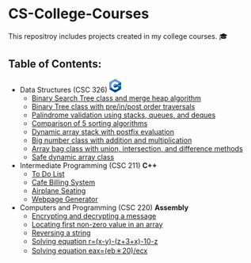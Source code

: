 # CS-College-Courses
This repositroy includes projects created in my college courses. :mortar_board:  

## Table of Contents: ##
- Data Structures (CSC 326) <img src="/icons/c++ small.png" alt="C++">
  - [Binary Search Tree class and merge heap algorithm](https://github.com/smilteval/CS-College-Courses/blob/main/Data-Structures/ValasinaiteS_a09.cpp)
  - [Binary Tree class with pre/in/post order traversals](https://github.com/smilteval/CS-College-Courses/blob/main/Data-Structures/ValasinaiteS_a08.cpp)
  - [Palindrome validation using stacks, queues, and deques](https://github.com/smilteval/CS-College-Courses/blob/main/Data-Structures/ValasinaiteS_a06.cpp)
  - [Comparison of 5 sorting algorithms](https://github.com/smilteval/CS-College-Courses/blob/main/Data-Structures/ValasinaiteS_p05.cpp)
  - [Dynamic array stack with postfix evaluation](https://github.com/smilteval/CS-College-Courses/blob/main/Data-Structures/ValasinaiteS_a04.cpp)
  - [Big number class with addition and multiplication](https://github.com/smilteval/CS-College-Courses/blob/main/Data-Structures/ValasinaiteS_p03.cpp)
  - [Array bag class with union, intersection, and difference methods](https://github.com/smilteval/CS-College-Courses/blob/main/Data-Structures/ValasinaiteS_a02.cpp)
  - [Safe dynamic array class](https://github.com/smilteval/CS-College-Courses/blob/main/Data-Structures/ValasinaiteS_a01.cpp)
- Intermediate Programming (CSC 211) **C++**
  - [To Do List](https://github.com/smilteval/CS-College-Courses/blob/main/Intermediate-Programming/ToDoList.cpp)
  - [Cafe Billing System](https://github.com/smilteval/CS-College-Courses/blob/main/Intermediate-Programming/cafe%20billing.cpp)
  - [Airplane Seating](https://github.com/smilteval/CS-College-Courses/blob/main/Intermediate-Programming/Airplane%20seating.cpp)
  - [Webpage Generator](https://github.com/smilteval/CS-College-Courses/blob/main/Intermediate-Programming/webpageGenerator.cpp)  
- Computers and Programming (CSC 220) **Assembly**  
  - [Encrypting and decrypting a message](https://github.com/smilteval/CS-College-Courses/blob/main/Computers%20and%20Programming/encryption.asm)
  - [Locating first non-zero value in an array](https://github.com/smilteval/CS-College-Courses/blob/main/Computers%20and%20Programming/FindNonZero.asm)
  - [Reversing a string](https://github.com/smilteval/CS-College-Courses/blob/main/Computers%20and%20Programming/revstr2.asm)
  - [Solving equation r=(x-y)-(z+3+x)-10-z](https://github.com/smilteval/CS-College-Courses/blob/main/Computers%20and%20Programming/equationMul.asm)
  - [Solving equation eax=(eb＊20)/ecx](https://github.com/smilteval/CS-College-Courses/blob/main/Computers%20and%20Programming/equationAddSub.asm)
